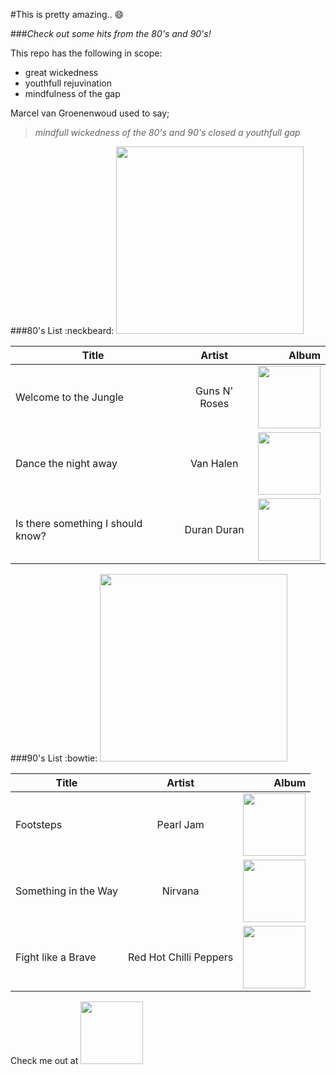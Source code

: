 #This is pretty amazing.. :smile:

###*Check out some hits from the 80's and 90's!*

This repo has the following in scope:
- great wickedness
- youthfull rejuvination
- mindfulness of the gap

Marcel van Groenenwoud used to say;
> *mindfull wickedness of the 80's and 90's closed a youthfull gap*

###80's List :neckbeard:
<img src =http://pulseradio.fm/wp-content/uploads/2014/08/80s-are-back.jpg height="300x">

Title | Artist | Album
----------|:-----------:|----------:|
Welcome to the Jungle |  Guns N' Roses | <img src =http://upload.wikimedia.org/wikipedia/en/e/ea/GnR--UseYourIllusion1.jpg height="100px">
Dance the night away |  Van Halen | <img src =http://rymimg.com/lk/f/l/5fdf72f6d125fee97fbd312f825f697d/1884638.jpg height="100px">
Is there something I should know? | Duran Duran | <img src =http://img3.wikia.nocookie.net/__cb20121011105402/duranduran/images/2/2b/Decade_-_Portugal_7_93178_1_album_wikipedia_duran_duran.jpg height="100px">

###90's List :bowtie:
<img src =http://2.bp.blogspot.com/-atyCEv6JMik/TxNd1DjAQMI/AAAAAAAACqg/FOtv9Wzs9_k/s1600/90%2527s+banner.jpg height="300x">

Title | Artist | Album
----------|:-----------:|----------:|
Footsteps | Pearl Jam | <img src =http://www.spin.com/sites/all/files/130711-pearl-jam-lightning-bolt_0.jpg height="100px">
Something in the Way | Nirvana | <img src= http://www.solarnavigator.net/music/music_images/Nirvana_Nevermind_album_cover.jpg height="100px">
Fight like a Brave | Red Hot Chilli Peppers | <img src =http://3.bp.blogspot.com/_fZYKawWb-KA/TDoAC9dPHNI/AAAAAAAAC1o/jVdVZG3J1-s/s1600/Red_Hot_Chili_Peppers_002.jpg height="100px">

Check me out at
[<img src="http://www.reactiongifs.com/r/swsw.gif" height="100x">](http://www.linkedin.com/joelkonijn)
